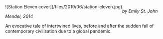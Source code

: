 <!--
.. title: Station Eleven
.. slug: station-eleven
.. date: 2019-06-11 10:17:46-05:00
.. tags: media,book,fiction,science-fiction,novel
-->

<span style="float: left">
![Station Eleven cover](/files/2019/06/station-eleven.jpg)
</span>

*by Emily St. John Mendel, 2014*

An evocative tale of intertwined lives, before and after the sudden fall of
contemporary civilisation due to a global pandemic.

<br style="clear: both" />

